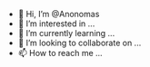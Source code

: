 - 👋 Hi, I’m @Anonomas
- 👀 I’m interested in ...
- 🌱 I’m currently learning ...
- 💞️ I’m looking to collaborate on ...
- 📫 How to reach me ...

<!---
Anonomas/Anonomas is a ✨ special ✨ repository because its `README.md` (this file) appears on your GitHub profile.
You can click the Preview link to take a look at your changes.
--->
